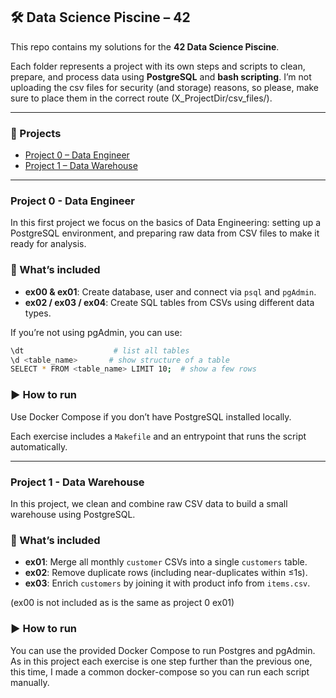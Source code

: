 ## 🛠️ Data Science Piscine – 42

This repo contains my solutions for the **42 Data Science Piscine**.

Each folder represents a project with its own steps and scripts to clean, prepare, and process data using **PostgreSQL** and **bash scripting**.
I’m not uploading the csv files for security (and storage) reasons, so please, make sure to place them in the correct route (X_ProjectDir/csv_files/). 

---

### 📁 Projects

- [Project 0 – Data Engineer](#project-0---data-engineer)
- [Project 1 – Data Warehouse](#project-1---data-warehouse)

---

### Project 0 - Data Engineer

In this first project we focus on the basics of Data Engineering: setting up a PostgreSQL environment, and preparing raw data from CSV files to make it ready for analysis.

### 🚀 What’s included

- **ex00 & ex01**: Create database, user and connect via `psql` and `pgAdmin`.
- **ex02 / ex03 / ex04**: Create SQL tables from CSVs using different data types.

If you’re not using pgAdmin, you can use:

```bash
\dt                    # list all tables
\d <table_name>       # show structure of a table
SELECT * FROM <table_name> LIMIT 10;  # show a few rows
```

### ▶️ How to run

Use Docker Compose if you don’t have PostgreSQL installed locally.

Each exercise includes a `Makefile` and an entrypoint that runs the script automatically.

---

### Project 1 - Data Warehouse

In this project, we clean and combine raw CSV data to build a small warehouse using PostgreSQL.

### 🚀 What’s included

- **ex01**: Merge all monthly `customer` CSVs into a single `customers` table.
- **ex02**: Remove duplicate rows (including near-duplicates within ≤1s).
- **ex03**: Enrich `customers` by joining it with product info from `items.csv`.

(ex00 is not included as is the same as project 0 ex01)

### ▶️ How to run

You can use the provided Docker Compose to run Postgres and pgAdmin.
As in this project each exercise is one step further than the previous one, this time, I made a common docker-compose so you can run each script manually.
